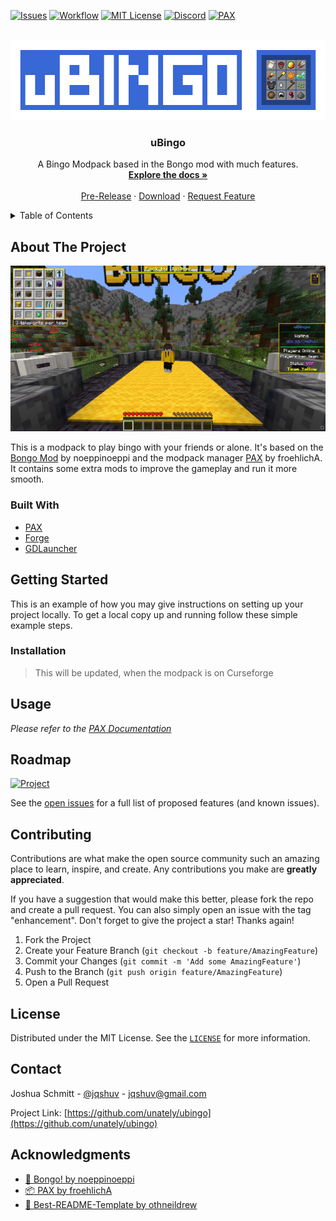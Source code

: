 <div id="top"></div>

[![Issues][issues-shield]][issues-url]
[![Workflow][workflow-shield]][workflow-url]
[![MIT License][license-shield]][license-url]
[![Discord][discord-shield]][discord-url]
[![PAX][pax-shield]][pax-url]

<!-- PROJECT LOGO -->
<br />
<div align="center">
    <img src=".github/images/banner.gif" alt="Logo" width="512" height="128">

<h3 align="center">uBingo</h3>

  <p align="center">
    A Bingo Modpack based in the Bongo mod with much features.
    <br />
    <a href="https://github.com/Unately/uBingo/wiki"><strong>Explore the docs »</strong></a>
    <br />
    <br />
    <a href="https://github.com/Unately/uBingo/releases">Pre-Release</a>
    ·
    <a href="https://github.com/Unately/uBingo/releases/latest">Download</a>
    ·
    <a href="https://github.com/Unately/uBingo/issues">Request Feature</a>
  </p>
</div>



<!-- TABLE OF CONTENTS -->
<details>
  <summary>Table of Contents</summary>
  <ol>
    <li>
      <a href="#about-the-project">About The Project</a>
      <ul>
        <li><a href="#built-with">Built With</a></li>
      </ul>
    </li>
    <li>
      <a href="#getting-started">Getting Started</a>
      <ul>
        <li><a href="#installation">Installation</a></li>
      </ul>
    </li>
    <li><a href="#usage">Usage</a></li>
    <li><a href="#roadmap">Roadmap</a></li>
    <li><a href="#contributing">Contributing</a></li>
    <li><a href="#license">License</a></li>
    <li><a href="#contact">Contact</a></li>
    <li><a href="#acknowledgments">Acknowledgments</a></li>
  </ol>
</details>



<!-- ABOUT THE PROJECT -->
## About The Project

[![Screenshot][product-screenshot]](https://cdn.jqshuv.xyz/screenshot.png)

This is a modpack to play bingo with your friends or alone. It's based on the [Bongo Mod][bongo-link] by noeppinoeppi and the modpack manager [PAX][pax-link] by froehlichA. It contains some extra mods to improve the gameplay and run it more smooth.



### Built With

* [PAX](https://github.com/froehlichA/pax/)
* [Forge](https://forums.minecraftforge.net/)
* [GDLauncher](https://gdevs.io/)



<!-- GETTING STARTED -->
## Getting Started

This is an example of how you may give instructions on setting up your project locally.
To get a local copy up and running follow these simple example steps.


### Installation

> This will be updated, when the modpack is on Curseforge


<!-- #### Using GDLauncher (Recommended) -->



<!-- USAGE EXAMPLES -->
## Usage

_Please refer to the [PAX Documentation](https://github.com/froehlichA/pax/wiki)_


<!-- ## Visual Studio Code Features -->


<!-- ROADMAP -->
## Roadmap

[![Project][project-shield]][project-url]

See the [open issues](https://github.com/unately/ubingo/issues) for a full list of proposed features (and known issues).



<!-- CONTRIBUTING -->
## Contributing

Contributions are what make the open source community such an amazing place to learn, inspire, and create. Any contributions you make are **greatly appreciated**.

If you have a suggestion that would make this better, please fork the repo and create a pull request. You can also simply open an issue with the tag "enhancement".
Don't forget to give the project a star! Thanks again!

1. Fork the Project
2. Create your Feature Branch (`git checkout -b feature/AmazingFeature`)
3. Commit your Changes (`git commit -m 'Add some AmazingFeature'`)
4. Push to the Branch (`git push origin feature/AmazingFeature`)
5. Open a Pull Request




<!-- LICENSE -->
## License

Distributed under the MIT License. See the [`LICENSE`](https://github.com/Unately/uBingo/blob/master/LICENSE.txt) for more information.




<!-- CONTACT -->
## Contact

Joshua Schmitt - [@jqshuv](https://twitter.com/jqshuv) - jqshuv@gmail.com

Project Link: [https://github.com/unately/ubingo](https://github.com/unately/ubingo)



<!-- #### Option 1: Using VisualStudioCode (Recommended)

1. Download [git](https://git-scm.com/) and install it.
2. Clone the repo
   ```sh
   git clone https://github.com/unately/ubingo.git
   ```
3. Open the folder with [Visual Studio Code](https://code.visualstudio.com/).
4. Click on ``Terminal > Run Task > Setup/Downlaod PAX``.

#### Option 2: Using PAX releases (***NOT*** Recommended)

1. Download [git](https://git-scm.com/) and install it.
2. Clone the repo.
   ```sh
   git clone https://github.com/unately/ubingo.git
   ```
3. Go to the [latest PAX release](https://github.com/froehlichA/pax/releases/latest).
4. Download the file ``pax`` for linux and the file ``pax-windows.zip`` for windows.
   * Windows:
      1. Open the downloaded zip archive ``pax-windows.zip``.
      2. Extract the files into the ``ubingo`` folder.
   * Linux:
      1. Put the downloaded ``pax`` file into the ``ubingo`` -->


<!-- ACKNOWLEDGMENTS -->
## Acknowledgments

* [👑 Bongo! by noeppinoeppi][bongo-link]
* [📦 PAX by froehlichA][pax-link]
* [📰 Best-README-Template by othneildrew](https://github.com/othneildrew/Best-README-Template)

<!-- <p align="right">(<a href="#top">back to top</a>)</p> -->

<!-- MARKDOWN LINKS & IMAGES -->
<!-- https://www.markdownguide.org/basic-syntax/#reference-style-links -->
[issues-shield]: https://img.shields.io/github/issues/Unately/uBingo.svg?style=for-the-badge
[issues-url]: https://github.com/Unately/uBingo/issues

[workflow-shield]: https://img.shields.io/github/workflow/status/unately/ubingo/main?style=for-the-badge
[workflow-url]: https://github.com/Unately/uBingo/actions

[license-shield]: https://img.shields.io/github/license/Unately/uBingo.svg?style=for-the-badge
[license-url]: https://github.com/Unately/uBingo/blob/master/LICENSE

[product-screenshot]: .github/images/screenshot.png

[discord-shield]: https://img.shields.io/discord/935279152259530822?style=for-the-badge
[discord-url]: https://discord.gg/PXqqKVAUDk

[pax-shield]: https://img.shields.io/github/v/release/froehlichA/pax?label=PAX%20%F0%9F%93%A6&style=for-the-badge
[pax-url]: https://github.com/froehlichA/pax

[project-shield]: https://img.shields.io/badge/Project-%F0%9F%93%91%20ToDo-red?style=for-the-badge&logo=github
[project-url]:https://github.com/orgs/Unately/projects/5

[bongo-link]: https://www.curseforge.com/minecraft/mc-mods/bongo

[pax-link]: https://github.com/froehlichA/pax